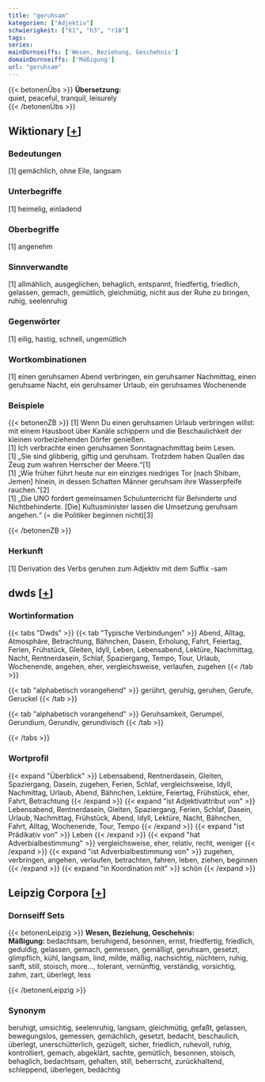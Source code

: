 ```yaml
---
title: "geruhsam"
kategorien: ["Adjektiv"]
schwierigkeit: ["k1", "h3", "r18"]
tags:
series:
mainDornseiffs: ['Wesen, Beziehung, Geschehnis']
domainDornseiffs: ['Mäßigung']
url: "geruhsam"
---
```


{{< betonenÜbs >}}
**Übersetzung:**  
quiet, peaceful, tranquil, leisurely  
{{< /betonenÜbs >}}

## Wiktionary [[+](https://de.wiktionary.org/wiki/geruhsam)]

### Bedeutungen
[1] gemächlich, ohne Eile, langsam  

### Unterbegriffe
[1] heimelig, einladend  

### Oberbegriffe
[1] angenehm  

### Sinnverwandte
[1] allmählich, ausgeglichen, behaglich, entspannt, friedfertig, friedlich, gelassen, gemach, gemütlich, gleichmütig, nicht aus der Ruhe zu bringen, ruhig, seelenruhig  

### Gegenwörter
[1] eilig, hastig, schnell, ungemütlich  

### Wortkombinationen
[1] einen geruhsamen Abend verbringen, ein geruhsamer Nachmittag, einen geruhsame Nacht, ein geruhsamer Urlaub, ein geruhsames Wochenende  

### Beispiele
{{< betonenZB >}}
[1] Wenn Du einen geruhsamen Urlaub verbringen willst: mit einem Hausboot über Kanäle schippern und die Beschaulichkeit der kleinen vorbeiziehenden Dörfer genießen.  
[1] Ich verbrachte einen geruhsamen Sonntagnachmittag beim Lesen.  
[1] „Sie sind glibberig, giftig und geruhsam. Trotzdem haben Quallen das Zeug zum wahren Herrscher der Meere.“[1]  
[1] „Wie früher führt heute nur ein einziges niedriges Tor [nach Shibam, Jemen] hinein, in dessen Schatten Männer geruhsam ihre Wasserpfeife rauchen.“[2]  
[1] „Die UNO fordert gemeinsamen Schulunterricht für Behinderte und Nichtbehinderte. [Die] Kultusminister lassen die Umsetzung geruhsam angehen.“ (= die Politiker beginnen nicht)[3]  

{{< /betonenZB >}}
### Herkunft
[1] Derivation des Verbs geruhen zum Adjektiv mit dem Suffix -sam  



## dwds [[+](https://www.dwds.de/wb/geruhsam)]

### Wortinformation
{{< tabs "Dwds" >}}
{{< tab "Typische Verbindungen" >}}
Abend, Alltag, Atmosphäre, Betrachtung, Bähnchen, Dasein, Erholung, Fahrt, Feiertag, Ferien, Frühstück, Gleiten, Idyll, Leben, Lebensabend, Lektüre, Nachmittag, Nacht, Rentnerdasein, Schlaf, Spaziergang, Tempo, Tour, Urlaub, Wochenende, angehen, eher, vergleichsweise, verlaufen, zugehen
{{< /tab >}}

{{< tab "alphabetisch vorangehend" >}}
gerührt, geruhig, geruhen, Gerufe, Geruckel
{{< /tab >}}

{{< tab "alphabetisch vorangehend" >}}
Geruhsamkeit, Gerumpel, Gerundium, Gerundiv, gerundivisch
{{< /tab >}}

{{< /tabs >}}

### Wortprofil
{{< expand "Überblick" >}} Lebensabend, Rentnerdasein, Gleiten, Spaziergang, Dasein, zugehen, Ferien, Schlaf, vergleichsweise, Idyll, Nachmittag, Urlaub, Abend, Bähnchen, Lektüre, Feiertag, Frühstück, eher, Fahrt, Betrachtung {{< /expand >}}
{{< expand "ist Adjektivattribut von" >}} Lebensabend, Rentnerdasein, Gleiten, Spaziergang, Ferien, Schlaf, Dasein, Urlaub, Nachmittag, Frühstück, Abend, Idyll, Lektüre, Nacht, Bähnchen, Fahrt, Alltag, Wochenende, Tour, Tempo {{< /expand >}}
{{< expand "ist Prädikativ von" >}} Leben {{< /expand >}}
{{< expand "hat Adverbialbestimmung" >}} vergleichsweise, eher, relativ, recht, weniger {{< /expand >}}
{{< expand "ist Adverbialbestimmung von" >}} zugehen, verbringen, angehen, verlaufen, betrachten, fahren, leben, ziehen, beginnen {{< /expand >}}
{{< expand "in Koordination mit" >}} schön {{< /expand >}}

## Leipzig Corpora [[+](https://corpora.uni-leipzig.de/en/res?word=geruhsam&corpusId=deu_newscrawl-public_2018)]

### Dornseiff Sets
{{< betonenLeipzig >}}
**Wesen, Beziehung, Geschehnis:**  
**Mäßigung:** bedachtsam, beruhigend, besonnen, ernst, friedfertig, friedlich, geduldig, gelassen, gemach, gemessen, gemäßigt, geruhsam, gesetzt, glimpflich, kühl, langsam, lind, milde, mäßig, nachsichtig, nüchtern, ruhig, sanft, still, stoisch, more..., tolerant, vernünftig, verständig, vorsichtig, zahm, zart, überlegt, less  

{{< /betonenLeipzig >}}

### Synonym
beruhigt, umsichtig, seelenruhig, langsam, gleichmütig, gefaßt, gelassen, bewegungslos, gemessen, gemächlich, gesetzt, bedacht, beschaulich, überlegt, unerschütterlich, gezügelt, sicher, friedlich, ruhevoll, ruhig, kontrolliert, gemach, abgeklärt, sachte, gemütlich, besonnen, stoisch, behaglich, bedachtsam, gehalten, still, beherrscht, zurückhaltend, schleppend, überlegen, bedächtig

